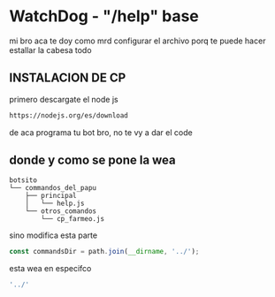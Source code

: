 # WatchDog - "/help" base

mi bro aca te doy como mrd configurar el archivo porq te puede hacer estallar la cabesa todo

## INSTALACION DE CP

primero descargate el node js

```bash
https://nodejs.org/es/download
```

de aca programa tu bot bro, no te vy a dar el code

## donde y como se pone la wea

```
botsito
└── commandos_del_papu
    ├── principal
    │   └── help.js
    └── otros_comandos
        └── cp_farmeo.js
```

sino modifica esta parte
```js
const commandsDir = path.join(__dirname, '../'); 
```
esta wea en especifco
```js
'../'
```